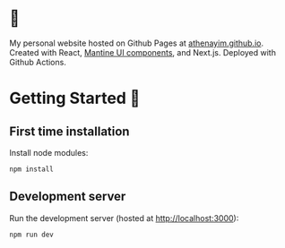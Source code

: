 # 🌸

My personal website hosted on Github Pages at [athenayim.github.io](http://athenayim.github.io). Created with React, [Mantine UI components](https://mantine.dev), and Next.js. Deployed with Github Actions.

# Getting Started 🔧

## First time installation
Install node modules:
```
npm install
```

## Development server

Run the development server (hosted at [http://localhost:3000](http://localhost:3000)):

```bash
npm run dev
```